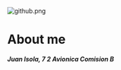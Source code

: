 ![github.png](https://i.postimg.cc/J7KLGygB/github.png)

# About me

_**Juan Isola, 7 2 Avionica Comision B**_
